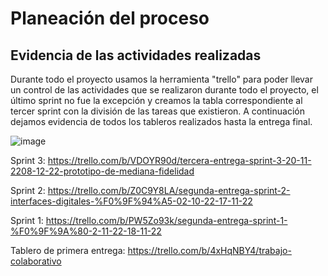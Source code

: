 # Planeación del proceso


## Evidencia de las actividades realizadas
Durante todo el proyecto usamos la herramienta "trello" para poder llevar un control de las actividades que se realizaron durante todo el proyecto, el último sprint no
fue la excepción y creamos la tabla correspondiente al tercer sprint con la división de las tareas que existieron. A continuación dejamos evidencia de todos los tableros realizados hasta la entrega final.

![image](https://user-images.githubusercontent.com/111620583/206640183-fbe6282c-93f1-4473-91a4-6ebd71f2f335.png)



Sprint 3: https://trello.com/b/VDOYR90d/tercera-entrega-sprint-3-20-11-2208-12-22-prototipo-de-mediana-fidelidad

Sprint 2: https://trello.com/b/Z0C9Y8LA/segunda-entrega-sprint-2-interfaces-digitales-%F0%9F%94%A5-02-10-22-17-11-22

Sprint 1: https://trello.com/b/PW5Zo93k/segunda-entrega-sprint-1-%F0%9F%9A%80-2-11-22-18-11-22

Tablero de primera entrega: https://trello.com/b/4xHqNBY4/trabajo-colaborativo
